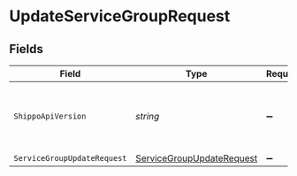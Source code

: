 # UpdateServiceGroupRequest


## Fields

| Field                                                                             | Type                                                                              | Required                                                                          | Description                                                                       | Example                                                                           |
| --------------------------------------------------------------------------------- | --------------------------------------------------------------------------------- | --------------------------------------------------------------------------------- | --------------------------------------------------------------------------------- | --------------------------------------------------------------------------------- |
| `ShippoApiVersion`                                                                | *string*                                                                          | :heavy_minus_sign:                                                                | String used to pick a non-default API version to use                              | 2018-02-08                                                                        |
| `ServiceGroupUpdateRequest`                                                       | [ServiceGroupUpdateRequest](../../Models/Components/ServiceGroupUpdateRequest.md) | :heavy_minus_sign:                                                                | N/A                                                                               |                                                                                   |